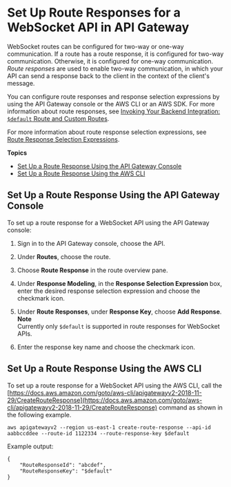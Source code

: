 # Set Up Route Responses for a WebSocket API in API Gateway<a name="apigateway-websocket-api-route-response"></a>

WebSocket routes can be configured for two\-way or one\-way communication\. If a route has a route response, it is configured for two\-way communication\. Otherwise, it is configured for one\-way communication\. *Route responses* are used to enable two\-way communication, in which your API can send a response back to the client in the context of the client's message\.

You can configure route responses and response selection expressions by using the API Gateway console or the AWS CLI or an AWS SDK\. For more information about route responses, see [Invoking Your Backend Integration: `$default` Route and Custom Routes](apigateway-websocket-api-routes-integrations.md)\.

For more information about route response selection expressions, see [Route Response Selection Expressions](apigateway-websocket-api-selection-expressions.md#apigateway-websocket-api-route-response-selection-expressions)\.

**Topics**
+ [Set Up a Route Response Using the API Gateway Console](#apigateway-websocket-api-route-response-using-console)
+ [Set Up a Route Response Using the AWS CLI](#apigateway-websocket-api-route-response-using-awscli)

## Set Up a Route Response Using the API Gateway Console<a name="apigateway-websocket-api-route-response-using-console"></a>

To set up a route response for a WebSocket API using the API Gateway console:

1. Sign in to the API Gateway console, choose the API\.

1. Under **Routes**, choose the route\.

1. Choose **Route Response** in the route overview pane\.

1. Under **Response Modeling**, in the **Response Selection Expression** box, enter the desired response selection expression and choose the checkmark icon\.

1. Under **Route Responses**, under **Response Key**, choose **Add Response**\.
**Note**  
Currently only `$default` is supported in route responses for WebSocket APIs\.

1. Enter the response key name and choose the checkmark icon\.

## Set Up a Route Response Using the AWS CLI<a name="apigateway-websocket-api-route-response-using-awscli"></a>

To set up a route response for a WebSocket API using the AWS CLI, call the [https://docs.aws.amazon.com/goto/aws-cli/apigatewayv2-2018-11-29/CreateRouteResponse](https://docs.aws.amazon.com/goto/aws-cli/apigatewayv2-2018-11-29/CreateRouteResponse) command as shown in the following example\.

```
aws apigatewayv2 --region us-east-1 create-route-response --api-id aabbccddee --route-id 1122334 --route-response-key $default
```

Example output:

```
{
    "RouteResponseId": "abcdef",
    "RouteResponseKey": "$default"
}
```